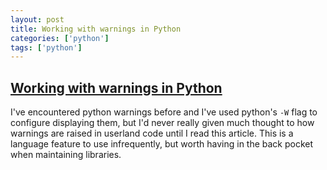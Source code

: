 ```yaml
---
layout: post
title: Working with warnings in Python
categories: ['python']
tags: ['python']
---
```


## [Working with warnings in Python](https://lerner.co.il/2020/04/27/working-with-warnings-in-python/)

I've encountered python warnings before and I've used python's `-W` flag to configure displaying them, but I'd never really given much thought to how warnings are raised in userland code until I read this article. This is a language feature to use infrequently, but worth having in the back pocket when maintaining libraries.
